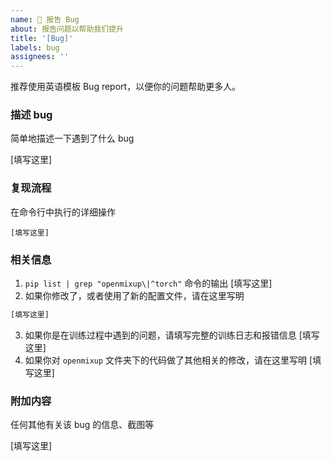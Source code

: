```yaml
---
name: 🐞 报告 Bug
about: 报告问题以帮助我们提升
title: '[Bug]'
labels: bug
assignees: ''
---
```


推荐使用英语模板 Bug report，以便你的问题帮助更多人。

### 描述 bug

简单地描述一下遇到了什么 bug

\[填写这里\]

### 复现流程

在命令行中执行的详细操作

```shell
[填写这里]
```

### 相关信息

1. `pip list | grep "openmixup\|^torch"` 命令的输出
   \[填写这里\]
2. 如果你修改了，或者使用了新的配置文件，请在这里写明

```python
[填写这里]
```

3. 如果你是在训练过程中遇到的问题，请填写完整的训练日志和报错信息
   \[填写这里\]
4. 如果你对 `openmixup` 文件夹下的代码做了其他相关的修改，请在这里写明
   \[填写这里\]

### 附加内容

任何其他有关该 bug 的信息、截图等

\[填写这里\]
